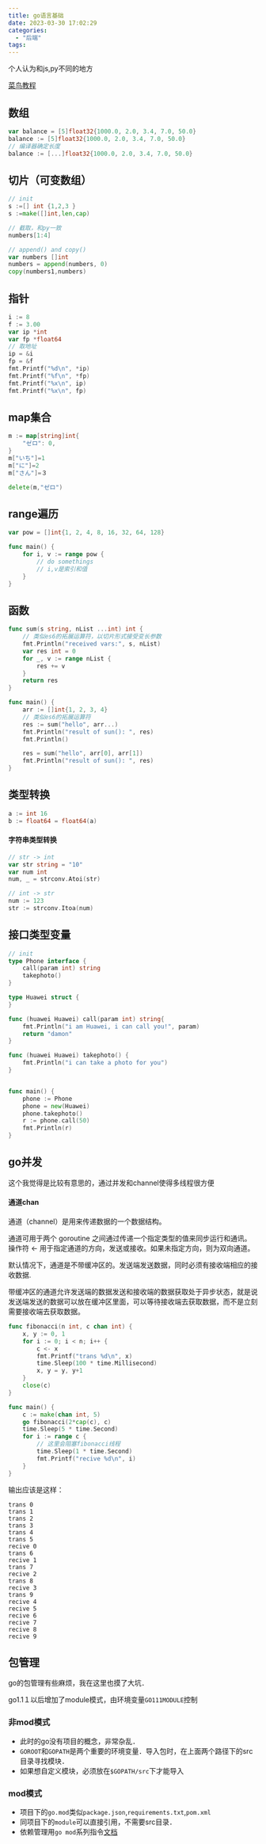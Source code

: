 ```yaml
---
title: go语言基础
date: 2023-03-30 17:02:29
categories:
  - "后端"
tags:
---
```


个人认为和js,py不同的地方

[菜鸟教程](https://www.runoob.com/go/go-tutorial.html)

## 数组
```go
var balance = [5]float32{1000.0, 2.0, 3.4, 7.0, 50.0}
balance := [5]float32{1000.0, 2.0, 3.4, 7.0, 50.0}
// 编译器确定长度
balance := [...]float32{1000.0, 2.0, 3.4, 7.0, 50.0}
```

## 切片（可变数组）
```go
// init
s :=[] int {1,2,3 }
s :=make([]int,len,cap)

// 截取，和py一致
numbers[1:4]

// append() and copy()
var numbers []int
numbers = append(numbers, 0)
copy(numbers1,numbers)
```

## 指针
```go
i := 8
f := 3.00
var ip *int
var fp *float64
// 取地址
ip = &i
fp = &f
fmt.Printf("%d\n", *ip)
fmt.Printf("%f\n", *fp)
fmt.Printf("%x\n", ip)
fmt.Printf("%x\n", fp)
```


## map集合
```go
m := map[string]int{
	"ゼロ": 0,
}
m["いち"]=1
m["に"]=2
m["さん"]=３

delete(m,"ゼロ")
```

## range遍历
```go
var pow = []int{1, 2, 4, 8, 16, 32, 64, 128}

func main() {
	for i, v := range pow {
		// do somethings
		// i,v是索引和值
	}
}
```

## 函数
```go
func sum(s string, nList ...int) int {
	// 类似es6的拓展运算符，以切片形式接受变长参数
	fmt.Println("received vars:", s, nList)
	var res int = 0
	for _, v := range nList {
		res += v
	}
	return res
}

func main() {
	arr := []int{1, 2, 3, 4}
	// 类似es6的拓展运算符
	res := sum("hello", arr...)
	fmt.Println("result of sun(): ", res)
	fmt.Println()

	res = sum("hello", arr[0], arr[1])
	fmt.Println("result of sun(): ", res)
}
```

## 类型转换
```go
a := int 16
b := float64 = float64(a)
```

#### 字符串类型转换
```go
// str -> int
var str string = "10"
var num int
num, _ = strconv.Atoi(str)

// int -> str
num := 123
str := strconv.Itoa(num)
```

## 接口类型变量
```go
// init
type Phone interface {
	call(param int) string
	takephoto()
}

type Huawei struct {
}

func (huawei Huawei) call(param int) string{
	fmt.Println("i am Huawei, i can call you!", param)
	return "damon"
}

func (huawei Huawei) takephoto() {
	fmt.Println("i can take a photo for you")
}


func main() {
	phone := Phone
	phone = new(Huawei)
	phone.takephoto()
	r := phone.call(50)
	fmt.Println(r)
}
```

## go并发
这个我觉得是比较有意思的，通过并发和channel使得多线程很方便

#### 通道chan
通道（channel）是用来传递数据的一个数据结构。

通道可用于两个 goroutine 之间通过传递一个指定类型的值来同步运行和通讯。操作符 <- 用于指定通道的方向，发送或接收。如果未指定方向，则为双向通道。

默认情况下，通道是不带缓冲区的。发送端发送数据，同时必须有接收端相应的接收数据.

带缓冲区的通道允许发送端的数据发送和接收端的数据获取处于异步状态，就是说发送端发送的数据可以放在缓冲区里面，可以等待接收端去获取数据，而不是立刻需要接收端去获取数据。
```go
func fibonacci(n int, c chan int) {
	x, y := 0, 1
	for i := 0; i < n; i++ {
		c <- x
		fmt.Printf("trans %d\n", x)
		time.Sleep(100 * time.Millisecond)
		x, y = y, y+1
	}
	close(c)
}

func main() {
	c := make(chan int, 5)
	go fibonacci(2*cap(c), c)
	time.Sleep(5 * time.Second)
	for i := range c {
		// 这里会阻塞fibonacci线程
		time.Sleep(1 * time.Second)
		fmt.Printf("recive %d\n", i)
	}
}
```
输出应该是这样：
```
trans 0
trans 1
trans 2
trans 3
trans 4
trans 5
recive 0
trans 6
recive 1
trans 7
recive 2
trans 8
recive 3
trans 9
recive 4
recive 5
recive 6
recive 7
recive 8
recive 9
```

## 包管理

go的包管理有些麻烦，我在这里也摸了大坑．

go1.1１以后增加了module模式，由环境变量`GO111MODULE`控制

### 非mod模式
- 此时的go没有项目的概念，非常杂乱．
- `GOROOT`和`GOPATH`是两个重要的环境变量．导入包时，在上面两个路径下的src目录寻找模块．
- 如果想自定义模块，必须放在`$GOPATH/src`下才能导入

### mod模式
- 项目下的`go.mod`类似`package.json`,`requirements.txt`,`pom.xml`
- 同项目下的`module`可以直接引用，不需要src目录．
- 依赖管理用`go mod`系列指令[文档](http://c.biancheng.net/view/5712.html)
